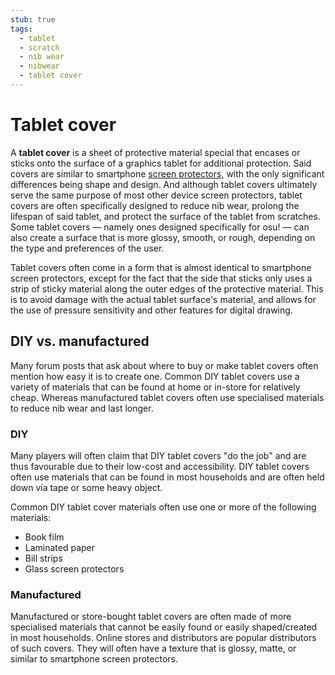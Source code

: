 ```yaml
---
stub: true
tags:
  - tablet
  - scratch
  - nib wear
  - nibwear
  - tablet cover
---
```


<!-- TODO:
- add images for DIY and store-bought tablet covers
- include information on the materials used for manufactured tablet covers -->

# Tablet cover

<!--See also: [Tablet](link)-->

A **tablet cover** is a sheet of protective material special that encases or sticks onto the surface of a graphics tablet for additional protection. Said covers are similar to smartphone [screen protectors](https://en.wikipedia.org/wiki/Screen_protector), with the only significant differences being shape and design. And although tablet covers ultimately serve the same purpose of most other device screen protectors, tablet covers are often specifically designed to reduce nib wear, prolong the lifespan of said tablet, and protect the surface of the tablet from scratches. Some tablet covers — namely ones designed specifically for osu! — can also create a surface that is more glossy, smooth, or rough, depending on the type and preferences of the user.

Tablet covers often come in a form that is almost identical to smartphone screen protectors, except for the fact that the side that sticks only uses a strip of sticky material along the outer edges of the protective material. This is to avoid damage with the actual tablet surface's material, and allows for the use of pressure sensitivity and other features for digital drawing.

## DIY vs. manufactured

Many forum posts that ask about where to buy or make tablet covers often mention how easy it is to create one. Common DIY tablet covers use a variety of materials that can be found at home or in-store for relatively cheap. Whereas manufactured tablet covers often use specialised materials to reduce nib wear and last longer.

### DIY

Many players will often claim that DIY tablet covers "do the job" and are thus favourable due to their low-cost and accessibility. DIY tablet covers often use materials that can be found in most households and are often held down via tape or some heavy object.

Common DIY tablet cover materials often use one or more of the following materials:

- Book film
- Laminated paper
- Bill strips
- Glass screen protectors

### Manufactured

Manufactured or store-bought tablet covers are often made of more specialised materials that cannot be easily found or easily shaped/created in most households. Online stores and distributors are popular distributors of such covers. They will often have a texture that is glossy, matte, or similar to smartphone screen protectors.
